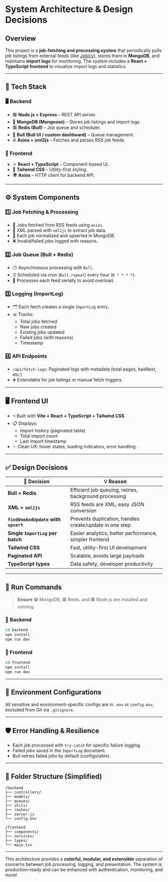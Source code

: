 # System Architecture & Design Decisions

## Overview

This project is a **job-fetching and processing system** that periodically pulls job listings from external feeds (like [Jobicy](https://jobicy.com)), stores them in **MongoDB**, and maintains **import logs** for monitoring. The system includes a **React + TypeScript frontend** to visualize import logs and statistics.

---

## 🧱 Tech Stack

### 🖥️ Backend
- 🟩 **Node.js + Express** – REST API server.
- 🍃 **MongoDB (Mongoose)** – Stores job listings and import logs.
- 🟥 **Redis (Bull)** – Job queue and scheduler.
- 🐂 **Bull (Bull UI / custom dashboard)** – Queue management.
- 🌐 **Axios + xml2js** – Fetches and parses RSS job feeds.

### 🎨 Frontend
- ⚛️ **React + TypeScript** – Component-based UI.
- 🎀 **Tailwind CSS** – Utility-first styling.
- 🌍 **Axios** – HTTP client for backend API.

---

## ⚙️ System Components

### 1️⃣ Job Fetching & Processing
- 🔄 Jobs fetched from RSS feeds using `axios`.
- 📄 XML parsed with `xml2js` to extract job data.
- 📝 Each job normalized and upserted in MongoDB.
- ❌ Invalid/failed jobs logged with reasons.

### 2️⃣ Job Queue (Bull + Redis)
- 🕒 Asynchronous processing with `Bull`.
- ⏰ Scheduled via cron (`Bull.repeat`) every hour (`0 * * * *`).
- 🚦 Processes each feed serially to avoid overload.

### 3️⃣ Logging (ImportLog)
- 🗂️ Each fetch creates a single `ImportLog` entry.
- 📊 Tracks:
    - Total jobs fetched
    - New jobs created
    - Existing jobs updated
    - Failed jobs (with reasons)
    - Timestamp

### 4️⃣ API Endpoints
- `/api/fetch-logs`: Paginated logs with metadata (total pages, hasNext, etc.)
- ➕ Extendable for job listings or manual fetch triggers.

---

## 🖥️ Frontend UI

- ⚡ Built with **Vite + React + TypeScript + Tailwind CSS**.
- 📋 Displays:
    - Import history (paginated table)
    - Total import count
    - Last import timestamp
- ✨ Clean UX: hover states, loading indicators, error handling.

---

## ✅ Design Decisions

| 🎯 Decision | 💡 Reason |
|-------------|-----------|
| **Bull + Redis** | Efficient job queuing, retries, background processing |
| **XML + `xml2js`** | RSS feeds are XML; easy JSON conversion |
| **`findOneAndUpdate` with `upsert`** | Prevents duplication, handles create/update in one step |
| **Single `ImportLog` per batch** | Easier analytics, better performance, simpler frontend |
| **Tailwind CSS** | Fast, utility-first UI development |
| **Paginated API** | Scalable, avoids large payloads |
| **TypeScript types** | Data safety, developer productivity |

---

## 🔧 Run Commands

> **Ensure** 🟢 MongoDB, 🟥 Redis, and 🟩 Node.js are installed and running.

### 🚀 Backend

```bash
cd backend
npm install
npm run dev
```

### 🚀 Frontend

```bash
cd frontend
npm install
npm run dev
```

---

## 🔐 Environment Configurations

All sensitive and environment-specific configs are in `.env` or `config.env`, excluded from Git via `.gitignore`.

---

## 🛡️ Error Handling & Resilience

- Each job processed with `try-catch` for specific failure logging.
- Failed jobs saved in the `ImportLog` document.
- Bull retries failed jobs by default (configurable).

---

## 📁 Folder Structure (Simplified)

```
/backend
├── controllers/
├── models/
├── queues/
├── utils/
├── routes/
├── server.js
└── config.env

/frontend
├── components/
├── services/
├── types/
└── main.tsx
```

---

This architecture provides a **colorful, modular, and extensible** separation of concerns between job processing, logging, and presentation. The system is production-ready and can be enhanced with authentication, monitoring, and more!